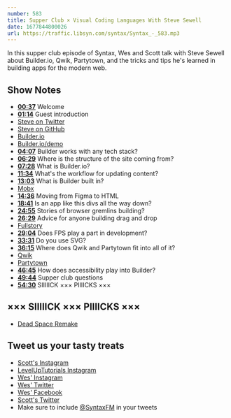```yaml
---
number: 583
title: Supper Club × Visual Coding Languages With Steve Sewell
date: 1677844800026
url: https://traffic.libsyn.com/syntax/Syntax_-_583.mp3
---
```


In this supper club episode of Syntax, Wes and Scott talk with Steve Sewell about Builder.io, Qwik, Partytown, and the tricks and tips he's learned in building apps for the modern web.

## Show Notes

* **[00:37](#t=00:37)** Welcome
* **[01:14](#t=01:14)** Guest introduction
* [Steve on Twitter](https://twitter.com/Steve8708)
* [Steve on GitHub](https://github.com/steve8708)
* [Builder.io](https://www.builder.io/)
* [Builder.io/demo](https://builder.io/demo)
* **[04:07](#t=04:07)** Builder works with any tech stack?
* **[06:29](#t=06:29)** Where is the structure of the site coming from?
* **[07:28](#t=07:28)** What is Builder.io?
* **[11:34](#t=11:34)** What's the workflow for updating content?
* **[13:03](#t=13:03)** What is Builder built in?
* [Mobx](https://mobx.js.org/README.html)
* **[14:36](#t=14:36)** Moving from Figma to HTML
* **[18:41](#t=18:41)** Is an app like this divs all the way down?
* **[24:55](#t=24:55)** Stories of browser gremlins building?
* **[26:29](#t=26:29)** Advice for anyone building drag and drop
* [Fullstory](https://www.fullstory.com)
* **[29:04](#t=29:04)** Does FPS play a part in development?
* **[33:31](#t=33:31)** Do you use SVG?
* **[36:15](#t=36:15)** Where does Qwik and Partytown fit into all of it?
* [Qwik](https://qwik.builder.io)
* [Partytown](https://partytown.builder.io)
* **[46:45](#t=46:45)** How does accessibility play into Builder?
* **[49:44](#t=49:44)** Supper club questions
* **[54:30](#t=54:30)** SIIIIICK ××× PIIIICKS ×××

## ××× SIIIIICK ××× PIIIICKS ×××

* [Dead Space Remake](https://en.wikipedia.org/wiki/Dead_Space_(2023_video_game))

## Tweet us your tasty treats

* [Scott's Instagram](https://www.instagram.com/stolinski/)
* [LevelUpTutorials Instagram](https://www.instagram.com/LevelUpTutorials/)
* [Wes' Instagram](https://www.instagram.com/wesbos/)
* [Wes' Twitter](https://twitter.com/wesbos)
* [Wes' Facebook](https://www.facebook.com/wesbos.developer)
* [Scott's Twitter](https://twitter.com/stolinski)
* Make sure to include [@SyntaxFM](https://twitter.com/SyntaxFM) in your tweets
